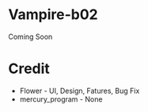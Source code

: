 # Vampire-b02
Coming Soon

# Credit
- Flower - UI, Design, Fatures, Bug Fix
- mercury_program - None
